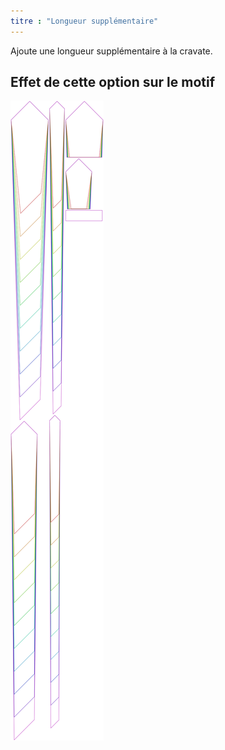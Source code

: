 ```yaml
---
titre : "Longueur supplémentaire"
---
```


Ajoute une longueur supplémentaire à la cravate.

## Effet de cette option sur le motif

![Cette image montre l'effet de cette option en superposant plusieurs variantes qui ont une valeur différente pour cette option](trayvon_lengthbonus_sample.svg "Effet de cette option sur le modèle")
